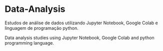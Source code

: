 # Data-Analysis


Estudos de análise de dados utilizando Jupyter Notebook, Google Colab e linguagem de programação python.

Data analysis studies using Jupyter Notebook, Google Colab and python programming language.
